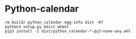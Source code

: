 # Python-calendar

```commandline
rm build/ python_calendar.egg-info dist -Rf
python3 setup.py bdist_wheel
pip3 install -I dist/python_calendar-*-py3-none-any.whl
```